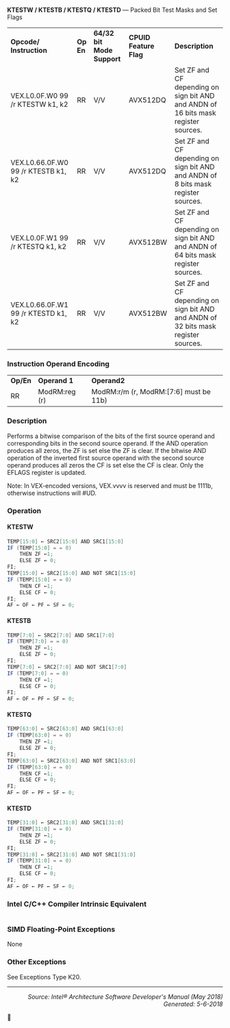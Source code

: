 <b>KTESTW / KTESTB / KTESTQ / KTESTD</b> — Packed Bit Test Masks and Set Flags
<table>
	<tr>
		<td><b>Opcode/ Instruction</b></td>
		<td><b>Op En</b></td>
		<td><b>64/32 bit Mode Support</b></td>
		<td><b>CPUID Feature Flag</b></td>
		<td><b>Description</b></td>
	</tr>
	<tr>
		<td>VEX.L0.0F.W0 99 /r KTESTW k1, k2</td>
		<td>RR</td>
		<td>V/V</td>
		<td>AVX512DQ</td>
		<td>Set ZF and CF depending on sign bit AND and ANDN of 16 bits mask register sources.</td>
	</tr>
	<tr>
		<td>VEX.L0.66.0F.W0 99 /r KTESTB k1, k2</td>
		<td>RR</td>
		<td>V/V</td>
		<td>AVX512DQ</td>
		<td>Set ZF and CF depending on sign bit AND and ANDN of 8 bits mask register sources.</td>
	</tr>
	<tr>
		<td>VEX.L0.0F.W1 99 /r KTESTQ k1, k2</td>
		<td>RR</td>
		<td>V/V</td>
		<td>AVX512BW</td>
		<td>Set ZF and CF depending on sign bit AND and ANDN of 64 bits mask register sources.</td>
	</tr>
	<tr>
		<td>VEX.L0.66.0F.W1 99 /r KTESTD k1, k2</td>
		<td>RR</td>
		<td>V/V</td>
		<td>AVX512BW</td>
		<td>Set ZF and CF depending on sign bit AND and ANDN of 32 bits mask register sources.</td>
	</tr>
</table>


### Instruction Operand Encoding
<table>
	<tr>
		<td><b>Op/En</b></td>
		<td><b>Operand 1</b></td>
		<td><b>Operand2</b></td>
	</tr>
	<tr>
		<td>RR</td>
		<td>ModRM:reg (r)</td>
		<td>ModRM:r/m (r, ModRM:[7:6] must be 11b)</td>
	</tr>
</table>


### Description
Performs a bitwise comparison of the bits of the first source operand and corresponding bits in the second source
operand. If the AND operation produces all zeros, the ZF is set else the ZF is clear. If the bitwise AND operation of
the inverted first source operand with the second source operand produces all zeros the CF is set else the CF is
clear. Only the EFLAGS register is updated.

Note: In VEX-encoded versions, VEX.vvvv is reserved and must be 1111b, otherwise instructions will \#UD.

### Operation


#### KTESTW
```java
TEMP[15:0] ← SRC2[15:0] AND SRC1[15:0]
IF (TEMP[15:0] = = 0)
    THEN ZF ←1;
    ELSE ZF ← 0;
FI;
TEMP[15:0] ← SRC2[15:0] AND NOT SRC1[15:0]
IF (TEMP[15:0] = = 0)
    THEN CF ←1;
    ELSE CF ← 0;
FI;
AF ← OF ← PF ← SF ← 0;
```
#### KTESTB
```java
TEMP[7:0] ← SRC2[7:0] AND SRC1[7:0]
IF (TEMP[7:0] = = 0)
    THEN ZF ←1;
    ELSE ZF ← 0;
FI;
TEMP[7:0] ← SRC2[7:0] AND NOT SRC1[7:0]
IF (TEMP[7:0] = = 0)
    THEN CF ←1;
    ELSE CF ← 0;
FI;
AF ← OF ← PF ← SF ← 0;
```
#### KTESTQ
```java
TEMP[63:0] ← SRC2[63:0] AND SRC1[63:0]
IF (TEMP[63:0] = = 0)
    THEN ZF ←1;
    ELSE ZF ← 0;
FI;
TEMP[63:0] ← SRC2[63:0] AND NOT SRC1[63:0]
IF (TEMP[63:0] = = 0)
    THEN CF ←1;
    ELSE CF ← 0;
FI;
AF ← OF ← PF ← SF ← 0;
```
#### KTESTD
```java
TEMP[31:0] ← SRC2[31:0] AND SRC1[31:0]
IF (TEMP[31:0] = = 0)
    THEN ZF ←1;
    ELSE ZF ← 0;
FI;
TEMP[31:0] ← SRC2[31:0] AND NOT SRC1[31:0]
IF (TEMP[31:0] = = 0)
    THEN CF ←1;
    ELSE CF ← 0;
FI;
AF ← OF ← PF ← SF ← 0;
```
### Intel C/C++ Compiler Intrinsic Equivalent
```c
```
### SIMD Floating-Point Exceptions
None

### Other Exceptions

See Exceptions Type K20.

 --- 
<p align="right"><i>Source: Intel® Architecture Software Developer's Manual (May 2018)<br>Generated: 5-6-2018</i></p>
